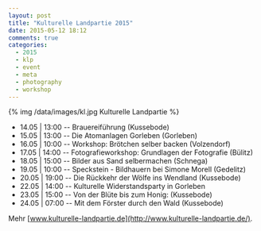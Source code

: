 ```yaml
---
layout: post
title: "Kulturelle Landpartie 2015"
date: 2015-05-12 18:12
comments: true
categories:
  - 2015
  - klp
  - event
  - meta
  - photography
  - workshop
---
```

{% img /data/images/kl.jpg Kulturelle Landpartie %}

* 14.05 | 13:00 -- Brauereiführung (Kussebode)
* 15.05 | 13:00 -- Die Atomanlagen Gorleben (Gorleben)
* 16.05 | 10:00 -- Workshop: Brötchen selber backen (Volzendorf)
* 17.05 | 14:00 -- Fotografieworkshop: Grundlagen der Fotografie (Bülitz)
* 18.05 | 15:00 -- Bilder aus Sand selbermachen (Schnega)
* 19.05 | 10:00 -- Speckstein - Bildhauern bei Simone Morell (Gedelitz)
* 20.05 | 19:00 -- Die Rückkehr der Wölfe ins Wendland (Kussebode)
* 22.05 | 14:00 -- Kulturelle Widerstandsparty in Gorleben
* 23.05 | 15:00 -- Von der Blüte bis zum Honig: (Kussebode)
* 24.05 | 07:00 -- Mit dem Förster durch den Wald (Kussebode)

Mehr [www.kulturelle-landpartie.de](http://www.kulturelle-landpartie.de/).
